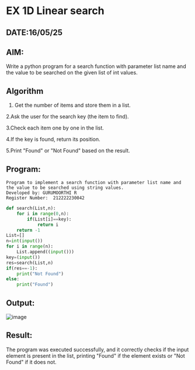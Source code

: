 # EX 1D Linear search
## DATE:16/05/25
## AIM:
Write a python program for a search function with parameter list name and the value to be searched on the given list of int values.




## Algorithm
1. Get the number of items and store them in a list.

2.Ask the user for the search key (the item to find).

3.Check each item one by one in the list.

4.If the key is found, return its position.

5.Print "Found" or "Not Found" based on the result.
## Program:
```
Program to implement a search function with parameter list name and the value to be searched using string values.
Developed by: GURUMOORTHI R
Register Number:  212222230042
```
```python
def search(List,n):
    for i in range(0,n):
        if(List[i]==key):
            return i
    return -1
List=[]
n=int(input())
for i in range(n):
    List.append((input()))
key=(input())
res=search(List,n)
if(res==-1):
    print("Not Found")
else:
    print("Found")
```

## Output:

![image](https://github.com/user-attachments/assets/8bce594d-5dba-4226-a3a5-3657b3fb41cf)


## Result:
The program was executed successfully, and it correctly checks if the input element is present in the list, printing "Found" if the element exists or "Not Found" if it does not.
